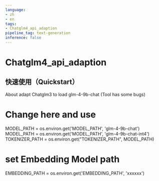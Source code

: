 ```yaml
---
language:
- zh
- en
tags:
- Chatglm4_api_adaption
pipeline_tag: text-generation
inference: false
---
```

# Chatglm4_api_adaption
## 快速使用（Quickstart）
About
adapt Chatglm3 to load glm-4-9b-chat (Tool has some bugs)
# Change here and use
MODEL_PATH = os.environ.get('MODEL_PATH', 'glm-4-9b-chat')
MODEL_PATH = os.environ.get('MODEL_PATH', 'glm-4-9b-chat-int4')
TOKENIZER_PATH = os.environ.get("TOKENIZER_PATH", MODEL_PATH)

# set Embedding Model path
EMBEDDING_PATH = os.environ.get('EMBEDDING_PATH', 'xxxxxx')
